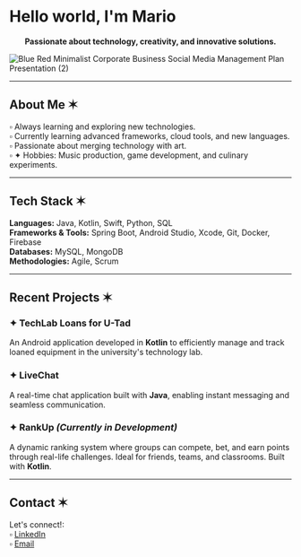 # Hello world, I'm Mario  

<p align="center"><strong>Passionate about technology, creativity, and innovative solutions.</strong></p>

![Blue Red Minimalist Corporate Business Social Media Management Plan Presentation (2)](https://github.com/user-attachments/assets/591fbaf6-c91c-4dd4-9269-aece121058e0)

---

## About Me ✶  
▫ Always learning and exploring new technologies.  
▫ Currently learning advanced frameworks, cloud tools, and new languages.  
▫ Passionate about merging technology with art.  
▫ ✦ Hobbies: Music production, game development, and culinary experiments.  

---

## Tech Stack ✶  

**Languages:** Java, Kotlin, Swift, Python, SQL  
**Frameworks & Tools:** Spring Boot, Android Studio, Xcode, Git, Docker, Firebase  
**Databases:** MySQL, MongoDB  
**Methodologies:** Agile, Scrum  

---

## Recent Projects ✶  

### ✦ TechLab Loans for U-Tad  
An Android application developed in **Kotlin** to efficiently manage and track loaned equipment in the university's technology lab.  

### ✦ LiveChat  
A real-time chat application built with **Java**, enabling instant messaging and seamless communication.  

### ✦ RankUp _(Currently in Development)_  
A dynamic ranking system where groups can compete, bet, and earn points through real-life challenges. Ideal for friends, teams, and classrooms. Built with **Kotlin**.  

---

## Contact ✶  
Let's connect!:  
▫ [LinkedIn](https://www.linkedin.com/in/mariovazquez/)  
▫ [Email](mailto:mariovazqueziniesta@gmail.com)  



